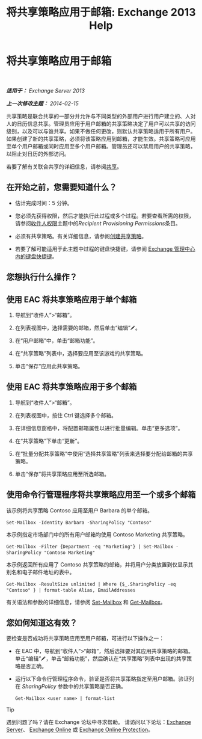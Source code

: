 ﻿---
title: '将共享策略应用于邮箱: Exchange 2013 Help'
TOCTitle: 将共享策略应用于邮箱
ms:assetid: dd4cc765-8469-4176-bb6e-d5b0f5235927
ms:mtpsurl: https://technet.microsoft.com/zh-cn/library/JJ657501(v=EXCHG.150)
ms:contentKeyID: 50491753
ms.date: 01/11/2018
mtps_version: v=EXCHG.150
ms.translationtype: HT
---

# 将共享策略应用于邮箱

 

_**适用于：** Exchange Server 2013_

_**上一次修改主题：** 2014-02-15_

共享策略是联合共享的一部分并允许与不同类型的外部用户进行用户建立的、人对人的日历信息共享。管理员应用于用户邮箱的共享策略决定了用户可以共享的访问级别，以及可以与谁共享。如果不做任何更改，则默认共享策略适用于所有用户。如果创建了新的共享策略，必须将该策略应用到邮箱，才能生效。共享策略可应用至单个用户邮箱或同时应用至多个用户邮箱。管理员还可以禁用用户的共享策略，以阻止对日历的外部访问。

若要了解有关联合共享的详细信息，请参阅[共享](sharing-exchange-2013-help.md)。

## 在开始之前，您需要知道什么？

  - 估计完成时间：5 分钟。

  - 您必须先获得权限，然后才能执行此过程或多个过程。若要查看所需的权限，请参阅[收件人权限](recipients-permissions-exchange-2013-help.md)主题中的*Recipient Provisioning Permissions*条目。

  - 必须有共享策略。有关详细信息，请参阅[创建共享策略](create-a-sharing-policy-exchange-2013-help.md)。

  - 若要了解可能适用于此主题中过程的键盘快捷键，请参阅 [Exchange 管理中心内的键盘快捷键](keyboard-shortcuts-in-the-exchange-admin-center-exchange-online-protection-help.md)。

## 您想执行什么操作？

## 使用 EAC 将共享策略应用于单个邮箱

1.  导航到“收件人”\>“邮箱”。

2.  在列表视图中，选择需要的邮箱，然后单击“编辑”![编辑图标](images/Bb124582.6f53ccb2-1f13-4c02-bea0-30690e6ea71d(EXCHG.150).gif "编辑图标")。

3.  在“用户邮箱”中，单击“邮箱功能”。

4.  在“共享策略”列表中，选择要应用至该游戏的共享策略。

5.  单击“保存”应用此共享策略。

## 使用 EAC 将共享策略应用于多个邮箱

1.  导航到“收件人”\>“邮箱”。

2.  在列表视图中，按住 Ctrl 键选择多个邮箱。

3.  在详细信息窗格中，将配置邮箱属性以进行批量编辑。单击“更多选项”。

4.  在“共享策略”下单击“更新”。

5.  在“批量分配共享策略”中使用“选择共享策略”列表来选择要分配给邮箱的共享策略。

6.  单击“保存”将共享策略应用至所选邮箱。

## 使用命令行管理程序将共享策略应用至一个或多个邮箱

该示例将共享策略 Contoso 应用至用户 Barbara 的单个邮箱。

    Set-Mailbox -Identity Barbara -SharingPolicy "Contoso"

本示例指定市场部门中的所有用户邮箱均使用 Contoso Marketing 共享策略。

    Get-Mailbox -Filter {Department -eq "Marketing"} | Set-Mailbox -SharingPolicy "Contoso Marketing"

本示例返回所有应用了 Contoso 共享策略的邮箱，并将用户分类放置到仅显示其别名和电子邮件地址的表中。

    Get-Mailbox -ResultSize unlimited | Where {$_.SharingPolicy -eq "Contoso" } | format-table Alias, EmailAddresses

有关语法和参数的详细信息，请参阅 [Set-Mailbox](https://technet.microsoft.com/zh-cn/library/bb123981\(v=exchg.150\)) 和 [Get-Mailbox](https://technet.microsoft.com/zh-cn/library/bb123685\(v=exchg.150\))。

## 您如何知道这有效？

要检查是否成功将共享策略应用至用户邮箱，可进行以下操作之一：

  - 在 EAC 中，导航到“收件人”\>“邮箱”，然后选择要对其应用共享策略的邮箱。单击“编辑”![编辑图标](images/Bb124582.6f53ccb2-1f13-4c02-bea0-30690e6ea71d(EXCHG.150).gif "编辑图标")，单击“邮箱功能”，然后确认在“共享策略”列表中出现的共享策略是否正确。

  - 运行以下命令行管理程序命令，验证是否将共享策略指定至用户邮箱。验证列在 *SharingPolicy* 参数中的共享策略是否正确。
    
        Get-Mailbox <user name> | format-list

> [!tip]
> 遇到问题了吗？请在 Exchange 论坛中寻求帮助。 请访问以下论坛：<a href="https://go.microsoft.com/fwlink/p/?linkid=60612">Exchange Server</a>、 <a href="https://go.microsoft.com/fwlink/p/?linkid=267542">Exchange Online</a> 或 <a href="https://go.microsoft.com/fwlink/p/?linkid=285351">Exchange Online Protection</a>。

